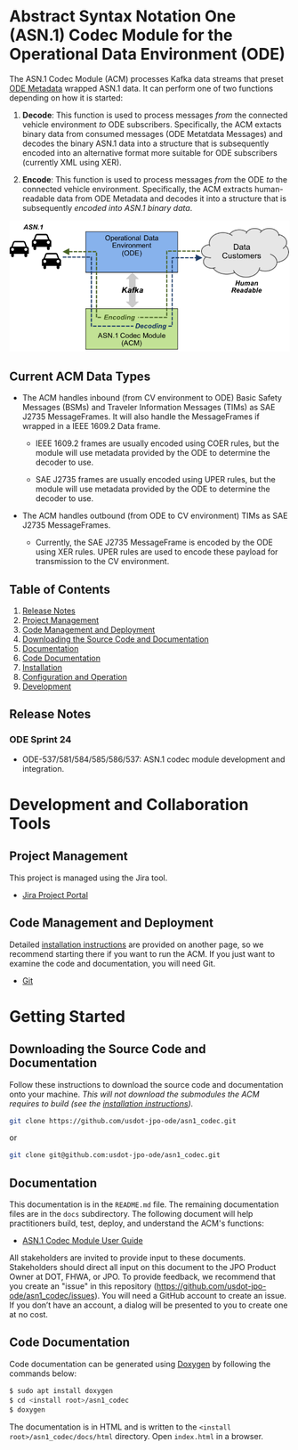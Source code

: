 # Abstract Syntax Notation One (ASN.1) Codec Module for the Operational Data Environment (ODE)

The ASN.1 Codec Module (ACM) processes Kafka data streams that preset [ODE
Metadata](http://github.com/usdot-jpo-ode/jpo-ode/blob/develop/docs/Metadata_v3.md) wrapped ASN.1 data.  It can perform
one of two functions depending on how it is started:

1. **Decode**: This function is used to process messages *from* the connected
vehicle environment *to* ODE subscribers. Specifically, the ACM extacts binary
data from consumed messages (ODE Metatdata Messages) and decodes the binary
ASN.1 data into a structure that is subsequently encoded into an alternative
format more suitable for ODE subscribers (currently XML using XER).

1. **Encode**: This function is used to process messages *from* the ODE *to*
the connected vehicle environment. Specifically, the ACM extracts
human-readable data from ODE Metadata and decodes it into a structure that
is subsequently *encoded into ASN.1 binary data*.

![ASN.1 Codec Operations](docs/graphics/asn1codec-operations.png)

## Current ACM Data Types

- The ACM handles inbound (from CV environment to ODE) Basic Safety Messages (BSMs)
and Traveler Information Messages (TIMs) as SAE J2735 MessageFrames. It will also
handle the MessageFrames if wrapped in a IEEE 1609.2 Data frame.

	 - IEEE 1609.2 frames are usually encoded using COER rules, but the
       module will use metadata provided by the ODE to determine the decoder to use.

	 - SAE J2735 frames are usually encoded using UPER rules, but the
	   module will use metadata provided by the ODE to determine the decoder to use.
     
- The ACM handles outbound (from ODE to CV environment) TIMs as SAE J2735 MessageFrames.

	 - Currently, the SAE J2735 MessageFrame is encoded by the ODE using XER
       rules. UPER rules are used to encode these payload for transmission to the CV environment.

## Table of Contents

1. [Release Notes](#release-notes)
1. [Project Management](#project-management)
1. [Code Management and Deployment](#code-management-and-deployment)
1. [Downloading the Source Code and Documentation](#downloading-the-source-code-and-documentation)
1. [Documentation](#documentation)
1. [Code Documentation](#code-documentation)
1. [Installation](docs/installation.md)
1. [Configuration and Operation](docs/configuration.md)
1. [Development](docs/coding-standards.md)

## Release Notes

### ODE Sprint 24

- ODE-537/581/584/585/586/537: ASN.1 codec module development and integration. 

# Development and Collaboration Tools

## Project Management

This project is managed using the Jira tool.

- [Jira Project Portal](https://usdotjpoode.atlassian.net/secure/Dashboard.jsp)

## Code Management and Deployment

Detailed [installation instructions](docs/installation.md) are provided on another page, so we recommend starting there
if you want to run the ACM. If you just want to examine the code and documentation, you will need Git.

- [Git](https://git-scm.com/)

# Getting Started

## Downloading the Source Code and Documentation

Follow these instructions to download the source code and documentation onto your machine. *This will not download the
submodules the ACM requires to build (see the [installation instructions](docs/installation.md)).*

```bash
git clone https://github.com/usdot-jpo-ode/asn1_codec.git
```
or

```bash
git clone git@github.com:usdot-jpo-ode/asn1_codec.git
```

## Documentation

This documentation is in the `README.md` file. The remaining documentation files are in the `docs` subdirectory.  The
following document will help practitioners build, test, deploy, and understand the ACM's functions:

- [ASN.1 Codec Module User Guide](docs/acm_user_manual.docx)

All stakeholders are invited to provide input to these documents. Stakeholders should direct all input on this document
to the JPO Product Owner at DOT, FHWA, or JPO. To provide feedback, we recommend that you create an "issue" in this
repository (https://github.com/usdot-jpo-ode/asn1_codec/issues). You will need a GitHub account to create an issue. If you
don’t have an account, a dialog will be presented to you to create one at no cost.

## Code Documentation

Code documentation can be generated using [Doxygen](https://www.doxygen.org) by following the commands below:

```bash
$ sudo apt install doxygen
$ cd <install root>/asn1_codec
$ doxygen
```

The documentation is in HTML and is written to the `<install root>/asn1_codec/docs/html` directory. Open `index.html` in a
browser.  

